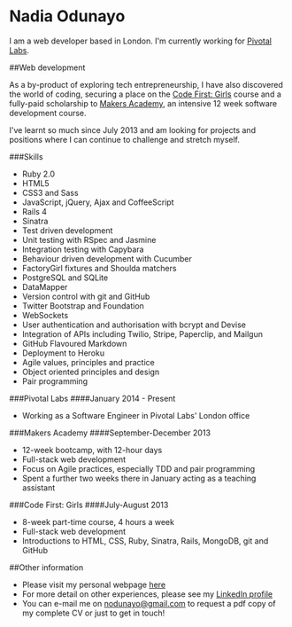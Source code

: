 # Nadia Odunayo

I am a web developer based in London. I'm currently working for [Pivotal Labs](http://www.pivotallabs.com).

##Web development

As a by-product of exploring tech entrepreneurship, I have also discovered the world of coding, securing a place on the [Code First: Girls](http://www.codefirstgirls.org.uk/) course and a fully-paid scholarship to [Makers Academy](http://www.makersacademy.com), an intensive 12 week software development course.

I've learnt so much since July 2013 and am looking for projects and positions where I can continue to challenge and stretch myself.

###Skills

* Ruby 2.0
* HTML5
* CSS3 and Sass
* JavaScript, jQuery, Ajax and CoffeeScript
* Rails 4
* Sinatra
* Test­ driven development
* Unit testing with RSpec and Jasmine
* Integration testing with Capybara
* Behaviour driven development with Cucumber
* FactoryGirl fixtures and Shoulda matchers
* PostgreSQL and SQLite
* DataMapper
* Version control with git and GitHub
* Twitter Bootstrap and Foundation
* WebSockets
* User authentication and authorisation with bcrypt and Devise
* Integration of APIs including Twilio, Stripe, Paperclip, and Mailgun
* GitHub Flavoured Markdown
* Deployment to Heroku
* Agile values, principles and practice
* Object­ oriented principles and design
* Pair programming

###Pivotal Labs
####January 2014 - Present

* Working as a Software Engineer in Pivotal Labs' London office


###Makers Academy
####September-December 2013

* 12-week bootcamp, with 12-hour days
* Full-stack web development
* Focus on Agile practices, especially TDD and pair programming
* Spent a further two weeks there in January acting as a teaching assistant


###Code First: Girls
####July-August 2013

* 8-week part-time course, 4 hours a week
* Full-stack web development
* Introductions to HTML, CSS, Ruby, Sinatra, Rails, MongoDB, git and GitHub


##Other information

* Please visit my personal webpage [here](http://www.nadidami.info)
* For more detail on other experiences, please see my [LinkedIn profile](http://www.linkedin.com/in/nodunayo)
* You can e-mail me on nodunayo@gmail.com to request a pdf copy of my complete CV or just to get in touch!
